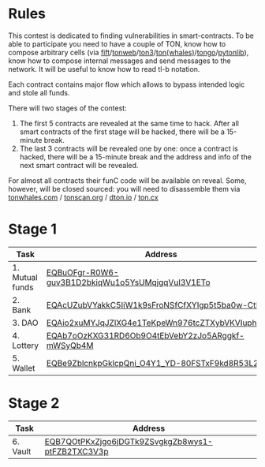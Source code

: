 # Rules

This contest is dedicated to finding vulnerabilities in smart-contracts. To be able to participate you need to have a couple of TON, know how to compose arbitrary cells (via [fift](https://ton.org/docs/#/smart-contracts/?id=fift)/[tonweb](https://github.com/toncenter/tonweb)/[ton3](https://t.me/tonblockchain/121)/[ton(whales)](https://github.com/TONCommunity/ton)/[tongo](https://github.com/xssnick/tonutils-go)/[pytonlib](https://github.com/toncenter/pytonlib)), know how to compose internal messages and send messages to the network. It will be useful to know how to read tl-b notation.

Each contract contains major flow which allows to bypass intended logic and stole all funds.

There will two stages of the contest:
1. The first 5 contracts are revealed at the same time to hack. After all smart contracts of the first stage will be hacked, there will be a 15-minute break.
2. The last 3 contracts will be revealed one by one: once a contract is hacked, there will be a 15-minute break and the address and info of the next smart contract will be revealed.

For almost all contracts their funC code will be available on reveal. Some, however, will be closed sourced: you will need to disassemble them via [tonwhales.com](tonwhales.com/explorer) / [tonscan.org](tonscan.org) / [dton.io](dton.io) / [ton.cx](ton.cx)

# Stage 1

|  Task   | Address |
|--------------|---------------------------------------------|
| 1. Mutual funds | [EQBuOFgr-R0W6-guv3B1D2bkiqWu1o5YsUMqjgqVuI3V1ETo](https://tonscan.org/address/EQBuOFgr-R0W6-guv3B1D2bkiqWu1o5YsUMqjgqVuI3V1ETo)        |
| 2. Bank | [EQAcUZubVYakkC5IiW1k9sFroNSfCfXYIgp5t5ba0w-CtBoq](https://tonapi.io/account/EQAcUZubVYakkC5IiW1k9sFroNSfCfXYIgp5t5ba0w-CtBoq) |
| 3. DAO | [EQAio2xuMYJqJZlXG4e1TeKpeWn976tcZTXybVKVIuphuoVy](https://tonwhales.com/explorer/address/EQAio2xuMYJqJZlXG4e1TeKpeWn976tcZTXybVKVIuphuoVy) |
| 4. Lottery | [EQAb7oOzKXG31RD6Ob9O4tEbVebY2zJo5ARggkf-mWSyQb4M](https://dton.io/a/EQAb7oOzKXG31RD6Ob9O4tEbVebY2zJo5ARggkf-mWSyQb4M) |
| 5. Wallet | [EQBe9ZblcnkpGklcpQni_O4Y1_YD-80FSTxF9kd8R53L2hIi](https://ton.cx/address/0QBe9ZblcnkpGklcpQni_O4Y1_YD-80FSTxF9kd8R53L2vRt) |


# Stage 2
|  Task   | Address |
|--------------|---------------------------------------------|
| 6. Vault | [EQB7QOtPKxZjgo6jDGTk9ZSvgkgZb8wys1-ptFZB2TXC3V3p](https://ton.cx/address/EQB7QOtPKxZjgo6jDGTk9ZSvgkgZb8wys1-ptFZB2TXC3V3p)      |
